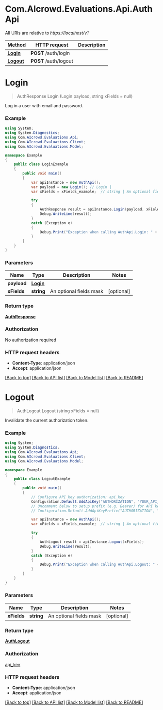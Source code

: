 # Com.AIcrowd.Evaluations.Api.AuthApi

All URIs are relative to *https://localhost/v1*

Method | HTTP request | Description
------------- | ------------- | -------------
[**Login**](AuthApi.md#login) | **POST** /auth/login | 
[**Logout**](AuthApi.md#logout) | **POST** /auth/logout | 


<a name="login"></a>
# **Login**
> AuthResponse Login (Login payload, string xFields = null)



Log in a user with email and password.

### Example
```csharp
using System;
using System.Diagnostics;
using Com.AIcrowd.Evaluations.Api;
using Com.AIcrowd.Evaluations.Client;
using Com.AIcrowd.Evaluations.Model;

namespace Example
{
    public class LoginExample
    {
        public void main()
        {
            var apiInstance = new AuthApi();
            var payload = new Login(); // Login | 
            var xFields = xFields_example;  // string | An optional fields mask (optional) 

            try
            {
                AuthResponse result = apiInstance.Login(payload, xFields);
                Debug.WriteLine(result);
            }
            catch (Exception e)
            {
                Debug.Print("Exception when calling AuthApi.Login: " + e.Message );
            }
        }
    }
}
```

### Parameters

Name | Type | Description  | Notes
------------- | ------------- | ------------- | -------------
 **payload** | [**Login**](Login.md)|  | 
 **xFields** | **string**| An optional fields mask | [optional] 

### Return type

[**AuthResponse**](AuthResponse.md)

### Authorization

No authorization required

### HTTP request headers

 - **Content-Type**: application/json
 - **Accept**: application/json

[[Back to top]](#) [[Back to API list]](../README.md#documentation-for-api-endpoints) [[Back to Model list]](../README.md#documentation-for-models) [[Back to README]](../README.md)

<a name="logout"></a>
# **Logout**
> AuthLogout Logout (string xFields = null)



Invalidate the current authorization token.

### Example
```csharp
using System;
using System.Diagnostics;
using Com.AIcrowd.Evaluations.Api;
using Com.AIcrowd.Evaluations.Client;
using Com.AIcrowd.Evaluations.Model;

namespace Example
{
    public class LogoutExample
    {
        public void main()
        {
            // Configure API key authorization: api_key
            Configuration.Default.AddApiKey("AUTHORIZATION", "YOUR_API_KEY");
            // Uncomment below to setup prefix (e.g. Bearer) for API key, if needed
            // Configuration.Default.AddApiKeyPrefix("AUTHORIZATION", "Bearer");

            var apiInstance = new AuthApi();
            var xFields = xFields_example;  // string | An optional fields mask (optional) 

            try
            {
                AuthLogout result = apiInstance.Logout(xFields);
                Debug.WriteLine(result);
            }
            catch (Exception e)
            {
                Debug.Print("Exception when calling AuthApi.Logout: " + e.Message );
            }
        }
    }
}
```

### Parameters

Name | Type | Description  | Notes
------------- | ------------- | ------------- | -------------
 **xFields** | **string**| An optional fields mask | [optional] 

### Return type

[**AuthLogout**](AuthLogout.md)

### Authorization

[api_key](../README.md#api_key)

### HTTP request headers

 - **Content-Type**: application/json
 - **Accept**: application/json

[[Back to top]](#) [[Back to API list]](../README.md#documentation-for-api-endpoints) [[Back to Model list]](../README.md#documentation-for-models) [[Back to README]](../README.md)

